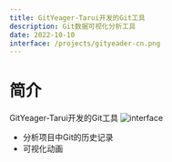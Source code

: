 ```yaml
---
title: GitYeager-Tarui开发的Git工具
description: Git数据可视化分析工具
date: 2022-10-10
interface: /projects/gityeader-cn.png
---
```

# 简介

GitYeager-Tarui开发的Git工具
![interface](/projects/gityeager-cn.jpg)
- 分析项目中Git的历史记录
- 可视化动画
